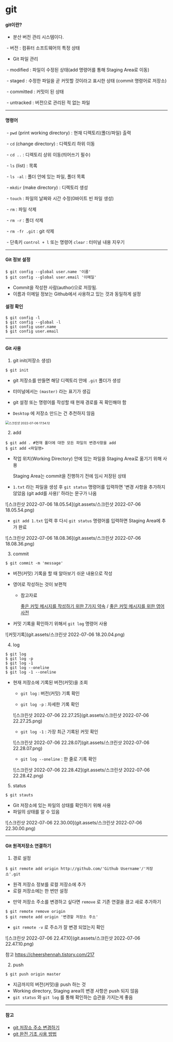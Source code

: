 # git



#### git이란?

- 분산 버전 관리 시스템이다.

​		- 버전 : 컴퓨터 소프트웨어의 특정 상태

- Git 파일 관리

​		- modified : 파일이 수정된 상태(add 명령어를 통해 Staging Area로 이동)

​		- staged : 수정한 파일을 곧 커밋할 것이라고 표시한 상태 (commit 명령어로 저장소)

​		- committed : 커밋이 된 상태

​		- untracked : 버전으로 관리된 적 없는 파일



---



#### 명령어

​	- `pwd` (print working directory) : 현재 디렉토리(폴더/파일) 출력

​	- `cd` (change directory) : 디렉토리 하위 이동

​	- `cd ..` : 디렉토리 상위 이동(띄어쓰기 필수)

​	- `ls` (list) : 목록

​	- `ls -al` : 폴더 안에 있는 파일, 폴더 목록

​	- `mkdir` (make directory) : 디렉토리 생성

​	- `touch` : 파일의 날짜와 시간 수정(0바이트 빈 파일 생성)

​	- `rm` : 파일 삭제

​	- `rm -r` : 폴더 삭제

​	- `rm -fr .git` : git 삭제

​	- 단축키 `control + l` 또는 명령어 `clear` : 터미널 내용 지우기



---



#### Git 정보 설정

```
$ git config --global user.name '이름'
$ git config --global user.email '이메일'
```

- Commit을 작성한 사람(author)으로 저장됨.
- 이름과 이메일 정보는 Github에서 사용하고 있는 것과 동일하게 설정



#### 설정 확인

```
$ git config -l
$ git config --global -l
$ git config user.name
$ git config user.email
```





---



#### Git 사용

1. git init(저장소 생성)

```
$ git init
```

- git 저장소를 만들면 해당 디렉토리 안에 `.git` 폴더가 생성
- 터미널에서는 `(master)` 라는 표기가 생김
- git 설정 또는 명령어를 작성할 때 현재 경로를 꼭 확인해야 함

- `Desktop` 에 저장소 만드는 건 추천하지 않음

<img src="git.assets/스크린샷 2022-07-06 17.54.12.png" alt="스크린샷 2022-07-06 17.54.12" style="zoom: 67%;" />



2. add

```
$ git add . #현재 폴더에 대한 모든 파일의 변경사항을 add
$ git add <파일명>
```

- 작업 위치(Working Directory) 안에 있는 파일을 Staging Area로 옮기기 위해 사용

  Staging Area는 commit을 진행하기 전에 임시 저장된 상태

- `1.txt` 라는 파일을 생성 후 `git status` 명령어를 입력하면 '변경 사항을 추가하지 않았음 (git add를 사용)' 하라는 문구가 나옴

![스크린샷 2022-07-06 18.05.54](git.assets/스크린샷 2022-07-06 18.05.54.png)

- `git add 1.txt` 입력 후 다시 `git status` 명령어를 입력하면 Staging Area에 추가 완료

![스크린샷 2022-07-06 18.08.36](git.assets/스크린샷 2022-07-06 18.08.36.png)



3. commit

```
$ git commit -m 'message'
```

- 버전(커밋) 기록을 할 때 알아보기 쉬운 내용으로 작성

- 영어로 작성하는 것이 보편적

  - 참고자료 

    [좋은 커밋 메시지를 작성하기 위한 7가지 약속](https://meetup.toast.com/posts/106) / [좋은 커밋 메시지를 위한 영어 사전](https://blog.ull.im/engineering/2019/03/10/logs-on-git.html)

- 커밋 기록을 확인하기 위해서 `git log` 명령어 사용

![커밋기록](git.assets/스크린샷 2022-07-06 18.20.04.png)



4. log

```
$ git log
$ git log -p
$ git log -1
$ git log --oneline
$ git log -1 --oneline
```

- 현재 저장소에 기록된 버전(커밋)을 조회

  - `git log` : 버전(커밋) 기록 확인

  - `git log -p` : 자세한 기록 확인

  ![스크린샷 2022-07-06 22.27.25](git.assets/스크린샷 2022-07-06 22.27.25.png)

  

  - `git log -1` : 가장 최근 기록된 커밋 확인

  ![스크린샷 2022-07-06 22.28.07](git.assets/스크린샷 2022-07-06 22.28.07.png)

  

  - `git log --oneline` : 한 줄로 기록 확인

  ![스크린샷 2022-07-06 22.28.42](git.assets/스크린샷 2022-07-06 22.28.42.png)



5. status

```
$ git stauts
```

- Git 저장소에 있는 파일의 상태를 확인하기 위해 사용
- 파일의 상태를 알 수 있음

![스크린샷 2022-07-06 22.30.00](git.assets/스크린샷 2022-07-06 22.30.00.png)



---



#### Git 원격저장소 연결하기

1. 경로 설정

```
$ git remote add origin http://github.com/'Github Username'/'저장소'.git
```

- 원격 저장소 정보를 로컬 저장소에 추가
- 로컬 저장소에는 한 번만 설정



* 만약 저장소 주소를 변경하고 싶다면 `remove` 로 기존 연결을 끊고 새로 추가하기

```
$ git remote remove origin
$ git remote add origin '변경할 저장소 주소'
```

- `git remote -v` 로 주소가 잘 변경 되었는지 확인

![스크린샷 2022-07-06 22.47.10](git.assets/스크린샷 2022-07-06 22.47.10.png)



참고 https://cheershennah.tistory.com/217



2. push

```
$ git push origin master
```

- 지금까지의 버전(커밋)을 push 하는 것
- Working directory, Staging area의 변경 사항은 push 되지 않음
- `git status` 와 `git log` 를 통해 확인하는 습관을 가지는게 좋음



---



#### 참고

- [git 저장소 주소 변경하기](https://cheershennah.tistory.com/217)
- [git 완전 기초 사용 방법](https://chancoding.tistory.com/76)

